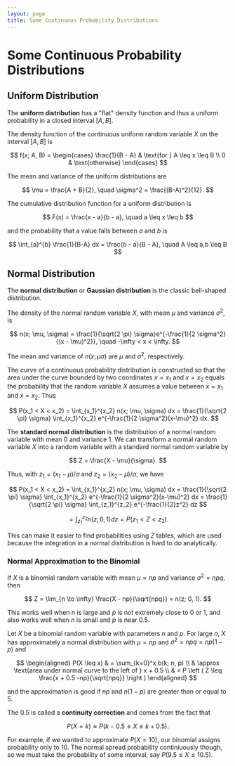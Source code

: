 ```yaml
---
layout: page
title: Some Continuous Probability Distributions
---
```


# Some Continuous Probability Distributions

## Uniform Distribution

The **uniform distribution** has a "flat" density function and thus a uniform probability in a closed interval $[A, B]$.

The density function of the continuous uniform random variable $X$ on the interval $[A,B]$ is

$$ f(x; A, B) = \begin{cases} 
\frac{1}{B - A} & \text{for } A \leq x \leq B \\
0 & \text{otherwise}
\end{cases} $$

The mean and variance of the uniform distributions are

$$ \mu = \frac{A + B}{2}, \quad \sigma^2 = \frac{(B-A)^2}{12}. $$

The cumulative distribution function for a uniform distribution is

$$ F(x) = \frac{x - a}{b - a}, \quad a \leq x \leq b $$

and the probability that a value falls between $a$ and $b$ is

$$ \int_{a}^{b} \frac{1}{B-A} dx = \frac{b - a}{B - A}, \quad A \leq a,b \leq B $$

## Normal Distribution

The **normal distribution** or **Gaussian distribution** is the classic bell-shaped distribution.

The density of the normal random variable $X,$ with mean $\mu$ and variance $\sigma^2,$ is

$$ n(x; \mu, \sigma) = \frac{1}{\sqrt{2 \pi} \sigma}e^{-\frac{1}{2 \sigma^2}{(x - \mu)^2}}, \quad -\infty < x < \infty. $$

The mean and variance of $n(x; \mu \sigma)$ are $\mu$ and $\sigma^2,$ respectively.

The curve of a continuous probability distribution is constructed so that the area under the curve bounded by two coordinates $x = x_1$ and $x = x_2$ equals the probability that the random variable $X$ assumes a value between $x = x_1$ and $x = x_2.$ Thus

$$ P(x_1 < X < x_2) = \int_{x_1}^{x_2} n(x; \mu, \sigma) dx = \frac{1}{\sqrt{2 \pi} \sigma} \int_{x_1}^{x_2} e^{-\frac{1}{2 \sigma^2}(x-\mu)^2} dx. $$

The **standard normal distribution** is the distribution of a normal random variable with mean $0$ and variance $1.$ We can transform a normal random variable $X$ into a random variable with a standard normal random variable by

$$ Z = \frac{X - \mu}{\sigma}. $$

Thus, with $z_1 = (x_1 - \mu)/\sigma$ and $z_2 = (x_2 - \mu)/\sigma,$ we have 


$$ P(x_1 < X < x_2) = \int_{x_1}^{x_2} n(x; \mu, \sigma) dx = \frac{1}{\sqrt{2 \pi} \sigma} \int_{x_1}^{x_2} e^{-\frac{1}{2 \sigma^2}(x-\mu)^2} dx = \frac{1}{\sqrt{2 \pi} \sigma} \int_{z_1}^{z_2} e^{-\frac{1}{2}z^2} dz  $$

$$ = \int_{z_1}^{z_2} n(z; 0, 1) dz = P(z_1 < Z < z_2). $$

This can make it easier to find probabilities using $Z$ tables, which are used because the integration in a normal distribution is hard to do analytically.

### Normal Approximation to the Binomial

If $X$ is a binomial random variable with mean $\mu = np$ and variance $\sigma^2 = npq,$ then

$$ Z = \lim_{n \to \infty} \frac{X - np}{\sqrt{npq}} = n(z; 0, 1). $$

This works well when $n$ is large and $p$ is not extremely close to $0$ or $1$, and also works well when $n$ is small and $p$ is near $0.5.$

Let $X$ be a binomial random variable with parameters $n$ and $p.$ For large $n$, $X$ has approximately a normal distribution with $\mu = np$ and $\sigma^2 = npq = np(1-p)$ and

$$ \begin{aligned}
P(X \leq x) & = \sum_{k=0}^x b(k; n, p) \\
            & \approx \text{area under normal curve to the left of } x + 0.5 \\
            & = P \left ( Z \leq \frac{x + 0.5 -np}{\sqrt{npq}} \right )
\end{aligned}
$$

and the approximation is good if $np$ and $n(1-p)$ are greater than or equal to 5.

The $0.5$ is called a **continuity correction** and comes from the fact that

$$ P(X = k) \approx P(k - 0.5 \leq X \leq k + 0.5). $$

For example, if we wanted to approximate $P(X = 10),$ our binomial assigns probability only to $10.$ The normal spread probability continiuously though, so we must take the probability of some interval, say $P(9.5 \leq X \leq 10.5).$
